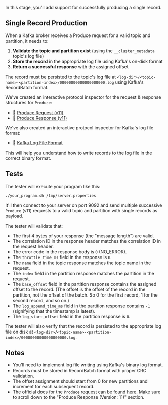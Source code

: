 In this stage, you'll add support for successfully producing a single record.

## Single Record Production

When a Kafka broker receives a Produce request for a valid topic and partition, it needs to:

1. **Validate the topic and partition exist** (using the `__cluster_metadata` topic's log file)
2. **Store the record** in the appropriate log file using Kafka's on-disk format
3. **Return a successful response** with the assigned offset

The record must be persisted to the topic's log file at `<log-dir>/<topic-name>-<partition-index>/00000000000000000000.log` using Kafka's RecordBatch format.

We've created an interactive protocol inspector for the request & response structures for `Produce`:

- 🔎 [Produce Request (v11)](https://binspec.org/kafka-produce-request-v11)
- 🔎 [Produce Response (v11)](https://binspec.org/kafka-produce-response-v11)

We've also created an interactive protocol inspector for Kafka's log file format:
- 🔎 [Kafka Log File Format](https://binspec.org/kafka-log-file)

This will help you understand how to write records to the log file in the correct binary format.

## Tests

The tester will execute your program like this:

```bash
./your_program.sh /tmp/server.properties
```

It'll then connect to your server on port 9092 and send multiple successive `Produce` (v11) requests to a valid topic and partition with single records as payload.

The tester will validate that:

- The first 4 bytes of your response (the "message length") are valid.
- The correlation ID in the response header matches the correlation ID in the request header.
- The error code in the response body is `0` (NO_ERROR).
- The `throttle_time_ms` field in the response is `0`.
- The `name` field in the topic response matches the topic name in the request.
- The `index` field in the partition response matches the partition in the request.
- The `base_offset` field in the partition response contains the assigned offset to the record. (The offset is the offset of the record in the partition, not the offset of the batch. So 0 for the first record, 1 for the second record, and so on.)
- The `log_append_time_ms` field in the partition response contains `-1` (signifying that the timestamp is latest).
- The `log_start_offset` field in the partition response is `0`.

The tester will also verify that the record is persisted to the appropriate log file on disk at `<log-dir>/<topic-name>-<partition-index>/00000000000000000000.log`.

## Notes

- You'll need to implement log file writing using Kafka's binary log format.
- Records must be stored in RecordBatch format with proper CRC validation.
- The offset assignment should start from 0 for new partitions and increment for each subsequent record.
- The official docs for the `Produce` request can be found [here](https://kafka.apache.org/protocol.html#The_Messages_Produce). Make sure to scroll down to the "Produce Response (Version: 11)" section.
